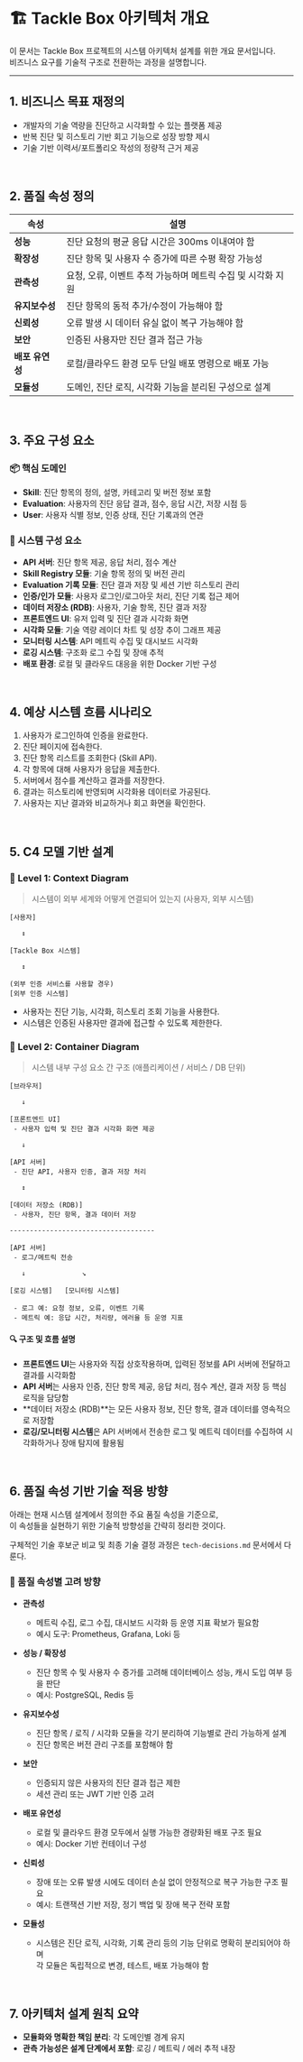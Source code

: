 # 🏗️ Tackle Box 아키텍처 개요

이 문서는 Tackle Box 프로젝트의 시스템 아키텍처 설계를 위한 개요 문서입니다.  
비즈니스 요구를 기술적 구조로 전환하는 과정을 설명합니다.

---

## 1. 비즈니스 목표 재정의
- 개발자의 기술 역량을 진단하고 시각화할 수 있는 플랫폼 제공
- 반복 진단 및 히스토리 기반 회고 기능으로 성장 방향 제시
- 기술 기반 이력서/포트폴리오 작성의 정량적 근거 제공

<br>

## 2. 품질 속성 정의

| 속성 | 설명 |
|------|------|
| **성능** | 진단 요청의 평균 응답 시간은 300ms 이내여야 함 |
| **확장성** | 진단 항목 및 사용자 수 증가에 따른 수평 확장 가능성 |
| **관측성** | 요청, 오류, 이벤트 추적 가능하며 메트릭 수집 및 시각화 지원 |
| **유지보수성** | 진단 항목의 동적 추가/수정이 가능해야 함 |
| **신뢰성** | 오류 발생 시 데이터 유실 없이 복구 가능해야 함 |
| **보안** | 인증된 사용자만 진단 결과 접근 가능 |
| **배포 유연성** | 로컬/클라우드 환경 모두 단일 배포 명령으로 배포 가능 |
| **모듈성** | 도메인, 진단 로직, 시각화 기능을 분리된 구성으로 설계 |

<br>

## 3. 주요 구성 요소

### 📦 핵심 도메인

- **Skill**: 진단 항목의 정의, 설명, 카테고리 및 버전 정보 포함
- **Evaluation**: 사용자의 진단 응답 결과, 점수, 응답 시간, 저장 시점 등
- **User**: 사용자 식별 정보, 인증 상태, 진단 기록과의 연관

### 🔧 시스템 구성 요소

- **API 서버**: 진단 항목 제공, 응답 처리, 점수 계산
- **Skill Registry 모듈**: 기술 항목 정의 및 버전 관리
- **Evaluation 기록 모듈**: 진단 결과 저장 및 세션 기반 히스토리 관리
- **인증/인가 모듈**: 사용자 로그인/로그아웃 처리, 진단 기록 접근 제어
- **데이터 저장소 (RDB)**: 사용자, 기술 항목, 진단 결과 저장
- **프론트엔드 UI**: 유저 입력 및 진단 결과 시각화 화면
- **시각화 모듈**: 기술 역량 레이더 차트 및 성장 추이 그래프 제공
- **모니터링 시스템**: API 메트릭 수집 및 대시보드 시각화
- **로깅 시스템**: 구조화 로그 수집 및 장애 추적
- **배포 환경**: 로컬 및 클라우드 대응을 위한 Docker 기반 구성

<br>

## 4. 예상 시스템 흐름 시나리오

1. 사용자가 로그인하여 인증을 완료한다.
2. 진단 페이지에 접속한다.
2. 진단 항목 리스트를 조회한다 (Skill API).
3. 각 항목에 대해 사용자가 응답을 제출한다.
4. 서버에서 점수를 계산하고 결과를 저장한다.
5. 결과는 히스토리에 반영되며 시각화용 데이터로 가공된다.
6. 사용자는 지난 결과와 비교하거나 회고 화면을 확인한다.

<br>

## 5. C4 모델 기반 설계

### 🔹 Level 1: Context Diagram
> 시스템이 외부 세계와 어떻게 연결되어 있는지 (사용자, 외부 시스템)
```
[사용자] 

   ↕

[Tackle Box 시스템]

   ↕

(외부 인증 서비스를 사용할 경우)
[외부 인증 시스템]
```
- 사용자는 진단 기능, 시각화, 히스토리 조회 기능을 사용한다.
- 시스템은 인증된 사용자만 결과에 접근할 수 있도록 제한한다.

### 🔹 Level 2: Container Diagram
> 시스템 내부 구성 요소 간 구조 (애플리케이션 / 서비스 / DB 단위)
```
[브라우저]

   ↓

[프론트엔드 UI]
 - 사용자 입력 및 진단 결과 시각화 화면 제공

   ↓

[API 서버]
 - 진단 API, 사용자 인증, 결과 저장 처리

   ↕

[데이터 저장소 (RDB)]
 - 사용자, 진단 항목, 결과 데이터 저장

------------------------------------

[API 서버]
 - 로그/메트릭 전송

   ↓              ↘

[로깅 시스템]   [모니터링 시스템]
 
 - 로그 예: 요청 정보, 오류, 이벤트 기록
 - 메트릭 예: 응답 시간, 처리량, 에러율 등 운영 지표
```

#### 🔍 구조 및 흐름 설명

- **프론트엔드 UI**는 사용자와 직접 상호작용하며, 입력된 정보를 API 서버에 전달하고 결과를 시각화함
- **API 서버**는 사용자 인증, 진단 항목 제공, 응답 처리, 점수 계산, 결과 저장 등 핵심 로직을 담당함
- **데이터 저장소 (RDB)**는 모든 사용자 정보, 진단 항목, 결과 데이터를 영속적으로 저장함
- **로깅/모니터링 시스템**은 API 서버에서 전송한 로그 및 메트릭 데이터를 수집하여 시각화하거나 장애 탐지에 활용됨

<br>

## 6. 품질 속성 기반 기술 적용 방향

아래는 현재 시스템 설계에서 정의한 주요 품질 속성을 기준으로,  
이 속성들을 실현하기 위한 기술적 방향성을 간략히 정리한 것이다.  

구체적인 기술 후보군 비교 및 최종 기술 결정 과정은 `tech-decisions.md` 문서에서 다룬다.

### 📐 품질 속성별 고려 방향

- **관측성**  
  - 메트릭 수집, 로그 수집, 대시보드 시각화 등 운영 지표 확보가 필요함  
  - 예시 도구: Prometheus, Grafana, Loki 등

- **성능 / 확장성**  
  - 진단 항목 수 및 사용자 수 증가를 고려해 데이터베이스 성능, 캐시 도입 여부 등을 판단  
  - 예시: PostgreSQL, Redis 등

- **유지보수성**  
  - 진단 항목 / 로직 / 시각화 모듈을 각기 분리하여 기능별로 관리 가능하게 설계  
  - 진단 항목은 버전 관리 구조를 포함해야 함

- **보안**  
  - 인증되지 않은 사용자의 진단 결과 접근 제한  
  - 세션 관리 또는 JWT 기반 인증 고려

- **배포 유연성**  
  - 로컬 및 클라우드 환경 모두에서 실행 가능한 경량화된 배포 구조 필요  
  - 예시: Docker 기반 컨테이너 구성

- **신뢰성**  
  - 장애 또는 오류 발생 시에도 데이터 손실 없이 안정적으로 복구 가능한 구조 필요  
  - 예시: 트랜잭션 기반 저장, 정기 백업 및 장애 복구 전략 포함

- **모듈성**  
  - 시스템은 진단 로직, 시각화, 기록 관리 등의 기능 단위로 명확히 분리되어야 하며  
    각 모듈은 독립적으로 변경, 테스트, 배포 가능해야 함

<br>

## 7. 아키텍처 설계 원칙 요약

- **모듈화와 명확한 책임 분리**: 각 도메인별 경계 유지
- **관측 가능성은 설계 단계에서 포함**: 로깅 / 메트릭 / 에러 추적 내장